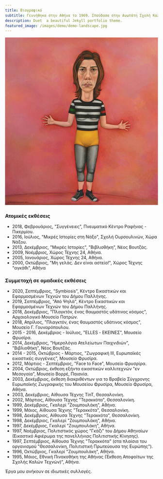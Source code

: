 ```yaml
---
title: Βιογραφικό
subtitle: Γεννήθηκα στην Αθήνα το 1969. Σπούδασα στην Ανωτάτη Σχολή Καλών Τεχνών της Αθήνας με καθηγητή τον Χρόνη Μπότσογλου και σκηνογραφία με καθηγητή τον Γιώργο Ζιάκα. Τον τρίτο και τέταρτο χρόνο των σπουδών μου έλαβα τιμητική υποτροφία από το εργαστήριο ζωγραφικής. Ζω και εργάζομαι στην Ραφήνα.
description: Duet  a beautiful Jekyll portfolio theme.
featured_image: /images/demo/demo-landscape.jpg
---
```


![](/images/bio/me.jpg)

### Ατομικές εκθέσεις

- 2018, Φεβρουάριος, "Συγγένειες", Πνευματικό Κέντρο Ραφήνας - Πικερμίου.
- 2016, Ιούλιος, "Μικρές Ιστορίες στη Νάξο", Σχολή Ουρσουλινών, Χώρα Νάξου.
- 2013, Δεκέμβριος, "Μικρές Ιστορίες", "Βιβλιοθήκη", Νέος Βουτζάς.
- 2009, Νοέμβριος, Χώρος Τέχνης 24, Αθήνα.
- 2005, Ιανουάριος, Χώρος Τέχνης 24, Αθήνα.
- 2000, Οκτώβριος, "Μη γελάς. Δεν είναι αστείο!", Χώρος Τέχνης "αγκάθι", Αθήνα

### Συμμετοχή σε ομαδικές εκθέσεις

- 2020, Σεπτέμβριος, "Symbiosis", Κέντρο Εικαστικών και Εφαρμοσμένων Τεχνών του Δήμου Παλλήνης.
- 2019, Σεπτέμβριος, "Από Ψηλά", Κέντρο Εικαστικών και Εφαρμοσμένων Τεχνών του Δήμου Παλλήνης.
- 2018, Δεκέμβριος, "Πλαγκτόν, ένας θαυμαστός υδάτινος κόσμος", Αρχαιολογικό Μουσείο Πατρών.
- 2018, Απρίλιος, "Πλαγκτόν, ένας θαυμαστός υδάτινος κόσμος", Μουσείο Γ. Γουναρόπουλου.
- 2015 - 2016, Δεκέμβριος - Ιούλιος, "ELLES - ΕΚΕΙΝΕΣ", Μουσείο Φρυσίρα.
- 2014, Δεκέμβριος, "Ημερολόγια Ατελείωτων Παιχνιδιών", "Βιβλιοθήκη", Νέος Βουτζάς.
- 2014 - 2015, Οκτώβριος - Μάρτιος, "Ζωγραφική ΙΙΙ, Ευρωπαϊκές εικαστικές συγγένιες", Μουσείο Φρυσίρα.
- 2012, Μάρτιος - Σεπτέμβριος, "Face to Face", Μουσείο Φρυσρίρα.
- 2004, Οκτώβριος, έκθεση εξήντα εικαστικών καλλιτεχνών "εν Μεσογαία", Μουσείο Βορρέ, Παιανία.
- 2003, Δεκέμβριος, έκθεση διακριθέντων για το Βραβείο Σύγχρονης Ευρωπαϊκής Ζωγραφικής του Mουσείου Φρυσίρα, Μουσείο Φρυσίρα, Αθήνα.
- 2003, Δεκέμβριος, Αίθουσα Τέχνης TinT, Θεσσαλονίκη.
- 2002, Μάρτιος, Αίθουσα Τέχνης "Τερακκότα", Θεσσαλονίκη.
- 1999, Δεκέμβριος, Γκαλερί "Ζουμπουλάκη", Αθήνα.
- 1999, Μάιος, Αίθουσα Τέχνης "Τερακκότα", Θεσσαλονίκη.
- 1998, Δεκέμβριος, Αίθουσα Τέχνης "Τερακκότα", Θεσσαλονίκη.
- 1998, Δεκέμβριος, Γκαλερί "Ζουμπουλάκη", Αθήνα.
- 1997, Δεκέμβριος, Γκαλερί "Ζουμπουλάκη", Αθήνα.
- 1997, Νοέμβριος, Πολιτιστικός χώρος "Γκάζι" του Δήμου Αθηναίων (Εικαστικό Αφιέρωμα της πανελλήνιας Πολιτιστικής Κίνησης).
- 1997, Σεπτέμβριος, Αίθουσα Τέχνης "Τερακκότα" (στα πλαίσια του οργανισμού "Θεσσαλονίκη, Πολιτιστική Πρωτεύουσα της Ευρώπης").
- 1996, Οκτώβριος, Γκαλερί "Ζουμπουλάκη", Αθήνα.
- 1995, Μάιος, Εθνική Πινακοθήκη της Αθήνας (Έκθεση Αποφοίτων της Σχολής Καλών Τεχνών)", Αθήνα.

Έργα μου ανήκουν σε ιδιωτικές συλλογές.
